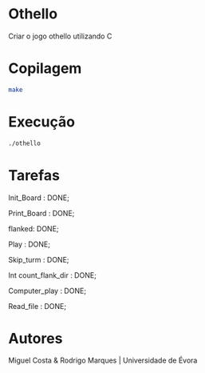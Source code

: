 # Othello

Criar o jogo othello utilizando C


# Copilagem

```bash
make
 ```
# Execução

```bash
./othello
 ```

# Tarefas

Init_Board : DONE;

Print_Board : DONE;

flanked: DONE;

Play : DONE;

Skip_turm : DONE;

Int count_flank_dir : DONE;

Computer_play : DONE;

Read_file : DONE;

# Autores

Miguel Costa & Rodrigo Marques | Universidade de Évora
